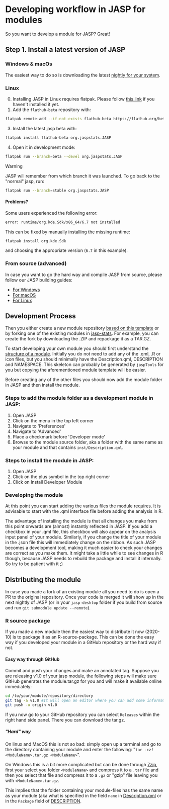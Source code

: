 # Developing workflow in JASP for modules
So you want to develop a module for JASP? Great!

## Step 1. Install a latest version of JASP

### Windows & macOs
The easiest way to do so is downloading the latest [nightly for your system](http://static.jasp-stats.org/Nightlies/).

### Linux

0. Installing JASP in Linux requires flatpak. Please follow [this link](https://flatpak.org/setup/) if you haven't installed it yet.
1. Add the `flathub-beta` repository with: 

```sh
flatpak remote-add --if-not-exists flathub-beta https://flathub.org/beta-repo/flathub-beta.flatpakrepo
```

3. Install the latest jasp beta with:

```sh
flatpak install flathub-beta org.jaspstats.JASP
```

4. Open it in development mode:

```sh
flatpak run --branch=beta --devel org.jaspstats.JASP
```

> [!WARNING]
> JASP will remember from which branch it was launched.
> To go back to the "normal" jasp, run: 
> ```sh
> flatpak run --branch=stable org.jaspstats.JASP
> ```

#### Problems?
Some users experienced the following error:
```sh
error: runtime/org.kde.Sdk/x86_64/6.7 not installed
```
This can be fixed by manually installing the missing runtime:
```sh
flatpak install org.kde.Sdk
```
and choosing the appropriate version (`6.7` in this example).

### From source (advanced)
In case you want to go the hard way and compile JASP from source, please follow our JASP building guides:

- [For Windows](./jasp-build-guide-windows.md)
- [For macOS](./jasp-build-guide-macos.md)
- [For Linux](./jasp-build-guide-linux.md)

## Development Process
Then you either create a new module repository [based on this template](https://github.com/jasp-stats/jaspModuleTemplate) or by forking one of the existing modules in [jasp-stats](https://github.com/jasp-stats). For example, you can create the fork by downloading the .ZIP and repackage it as a TAR.GZ.

To start developing your own module you should first understand the [structure of a module](jasp-adding-module.md). 
Initially you do not need to add any of the .qml, .R or icon files, but you should minimally have the Description.qml, DESCRIPTION and NAMESPACE.
This skeleton can probably be generated by `jaspTools` for you but copying the aforementioned module template will be easier.

Before creating any of the other files you should now add the module folder in JASP and then install the module.

### Steps to add the module folder as a development module in JASP:
1. Open JASP
2. Click on the menu in the top left corner
3. Navigate to 'Preferences'
4. Navigate to 'Advanced'
5. Place a checkmark before 'Developer mode'
6. Browse to the module source folder, aka a folder with the same name as your module and that contains `inst/Description.qml`.

### Steps to install the module in JASP:
1. Open JASP
2. Click on the plus symbol in the top right corner
3. Click on Install Developer Module

### Developing the module
At this point you can start adding the various files the module requires. It is advisable to start with the .qml interface file before adding the analysis in R.

The advantage of installing the module is that all changes you make from this point onwards are (almost) instantly reflected in JASP.
If you add a checkbox in your .qml file, this checkbox will also appear on the analysis input panel of your module. 
Similarly, if you change the title of your module in the .json file this will immediately change on the ribbon. 
As such JASP becomes a development tool, making it much easier to check your changes are correct as you make them. 
It might take a little while to see changes in R though, because JASP needs to rebuild the package and install it internally. So try to be patient with it ;)

## Distributing the module
In case you made a fork of an existing module all you need to do is open a PR to the original repository.
Once your code is merged it will show up in the next nightly of JASP (or in your `jasp-desktop` folder if you build from source and run `git submodule update --remote`).

### R source package
If you made a new module then the easiest way to distribute it now (2020-10) is to package it as an R-source-package.
This can be done the easy way if you developed your module in a GitHub repository or the hard way if not.

#### Easy way through GitHub
Commit and push your changes and make an annotated tag. Suppose you are releasing v1.0 of your jasp module, the following steps will make sure GitHub generates the module.tar.gz for you and will make it available online immediately:
```bash
cd /to/your/module/repository/directory
git tag -a v1.0 #It will open an editor where you can add some information on your release
git push -u origin v1.0
```
If you now go to your GitHub repository you can select `Releases` within the right hand side panel. There you can download the tar.gz.

##### "Hard" way
On linux and MacOS this is not so bad: simply open up a terminal and go to the directory containing your module and enter the following: "`tar -czf <ModuleName>.tar.gz <ModuleName>`". 

On Windows this is a bit more complicated but can be done through [7zip](https://www.7-zip.org/), first your select you folder `<ModuleName>` and compress it to a `.tar` file and then you select that file and compress it to a `.gz` or "gzip" file leaving you with `<ModuleName>.tar.gz`. 

This implies that the folder containing your module-files has the same name as your module (aka what is specified in the field `name` in [Description.qml](#Description.qml) or in the `Package` field of [DESCRIPTION](#package-metadata).
